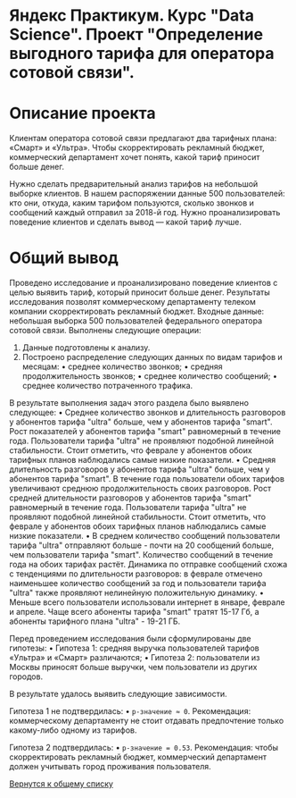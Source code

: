 # Яндекс Практикум. Курс "Data Science". Проект "Определение выгодного тарифа для оператора сотовой связи".

# Описание проекта

Клиентам оператора сотовой связи предлагают два тарифных плана: «Смарт» и «Ультра». Чтобы скорректировать рекламный бюджет, коммерческий департамент хочет понять, какой тариф приносит больше денег.

Нужно сделать предварительный анализ тарифов на небольшой выборке клиентов. В нашем распоряжении данные 500 пользователей: кто они, откуда, каким тарифом пользуются, сколько звонков и сообщений каждый отправил за 2018-й год. Нужно проанализировать поведение клиентов и сделать вывод — какой тариф лучше.

# Общий вывод

Проведено исследование и проанализировано поведение клиентов с целью выявить тариф, который приносит больше денег.
Результаты исследования позволят коммерческому департаменту телеком компании скорректировать рекламный бюджет.
Входные данные: небольшая выборка 500 пользователей федерального оператора сотовой связи.
Выполнены следующие операции:
1.	Данные подготовлены к анализу.
2.	Построено распределение следующих данных по видам тарифов и месяцам:
•	среднее количество звонков;
•	средняя продолжительность звонков;
•	среднее количество сообщений;
•	среднее количество потраченного трафика.

В результате выполнения задач этого раздела было выявлено следующее:
•	Среднее количество звонков и длительность разговоров у абонентов тарифа "ultra" больше, чем у абонентов тарифа "smart". Рост показателей у абонентов тарифа "smart" равномерный в течение года. Пользователи тарифа "ultra" не проявляют подобной линейной стабильности. Стоит отметить, что феврале у абонентов обоих тарифных планов наблюдались самые низкие показатели.
•	Средняя длительность разговоров у абонентов тарифа "ultra" больше, чем у абонентов тарифа "smart". В течение года пользователи обоих тарифов увеличивают среднюю продолжительность своих разговоров. Рост средней длительности разговоров у абонентов тарифа "smart" равномерный в течение года. Пользователи тарифа "ultra" не проявляют подобной линейной стабильности. Стоит отметить, что феврале у абонентов обоих тарифных планов наблюдались самые низкие показатели.
•	В среднем количество сообщений пользователи тарифа "ultra" отправляют больше - почти на 20 сообщений больше, чем пользователи тарифа "smart". Количество сообщений в течение года на обоих тарифах растёт. Динамика по отправке сообщений схожа с тенденциями по длительности разговоров: в феврале отмечено наименьшее количество сообщений за год и пользователи тарифа "ultra" также проявляют нелинейную положительную динамику.
•	Меньше всего пользователи использовали интернет в январе, феврале и апреле. Чаще всего абоненты тарифа "smart" тратят 15-17 Гб, а абоненты тарифного плана "ultra" - 19-21 ГБ.


Перед проведением исследования были сформулированы две гипотезы:
•	Гипотеза 1: средняя выручка пользователей тарифов «Ультра» и «Смарт» различаются;
•	Гипотеза 2: пользователи из Москвы приносят больше выручки, чем пользователи из других городов.

В результате удалось выявить следующие зависимости.

Гипотеза 1 не подтвердилась:
•	`p-значение ≈ 0`.
Рекомендация: коммерческому департаменту не стоит отдавать предпочтение только какому-либо одному из тарифов.

Гипотеза 2 подтвердилась:
•	`p-значение = 0.53`.
Рекомендация: чтобы скорректировать рекламный бюджет, коммерческий департамент должен учитывать город проживания пользователя.

[Вернутся к общему списку](../README.md)
